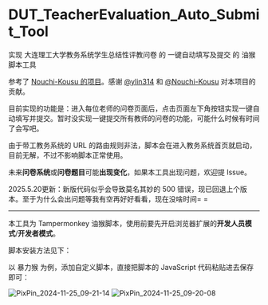 # DUT_TeacherEvaluation_Auto_Submit_Tool
实现 大连理工大学教务系统学生总结性评教问卷 的 一键自动填写及提交 的 油猴脚本工具

参考了 [Nouchi-Kousu 的项目](https://github.com/Nouchi-Kousu/Dlut_auto-StudentSummativeEvaluation)。感谢 [@ylin314](https://github.com/ylin314) 和 [@Nouchi-Kousu](https://github.com/Nouchi-Kousu) 对本项目的贡献。

目前实现的功能是：进入每位老师的问卷页面后，点击页面左下角按钮实现一键自动填写并提交。暂时没实现一键提交所有教师的问卷的功能，可能什么时候有时间了会写吧。

由于带工教务系统的 URL 的路由规则非法，脚本会在进入教务系统首页就启动，目前无解，不过不影响脚本正常使用。

未来**问卷系统**或**问卷题目**可能**出现变化**，如果本工具出现问题，欢迎提 Issue。

2025.5.20更新：新版代码似乎会导致莫名其妙的 500 错误，现已回退上个版本。至于为什么会出问题等我有空再好好看看，现在没啥时间= =

***

本工具为 Tampermonkey 油猴脚本，使用前要先开启浏览器扩展的**开发人员模式**/**开发者模式**。

脚本安装方法见下：

以 暴力猴 为例，添加自定义脚本，直接把脚本的 JavaScript 代码粘贴进去保存即可：

![PixPin_2024-11-25_09-21-14](./image/PixPin_2024-11-25_09-21-14.jpg)
![PixPin_2024-11-25_09-20-08](./image/PixPin_2024-11-25_09-20-08.jpg)
